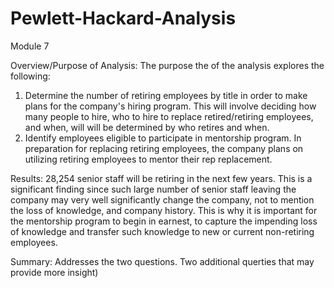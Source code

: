 # Pewlett-Hackard-Analysis
Module 7

Overview/Purpose of Analysis:
The purpose the of the analysis explores the following:
1) Determine the number of retiring employees by title in order to make plans for the company's hiring program. 
This will involve deciding how many people to hire, who to hire to replace retired/retiring employees, and when, will will be determined by who
retires and when.
2) Identify employees eligible to participate in mentorship program.  In preparation for 
replacing retiring employees, the company plans on utilizing retiring employees to mentor their rep
replacement.  

Results: 
28,254 senior staff will be retiring in the next few years.  This is a significant finding 
since such large number of senior staff leaving the company may very well significantly 
change the company, not to mention the loss of knowledge, and company history.  This is why
it is important for the mentorship program to begin in earnest, to capture the impending loss of knowledge
and transfer such knowledge to new or current non-retiring employees.  
  

Summary: Addresses the two questions. Two additional querties that may provide more insight)
